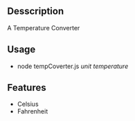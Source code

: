 ## Desscription
A Temperature Converter

## Usage
- node tempCoverter.js _unit_ _temperature_

## Features
- Celsius
- Fahrenheit
